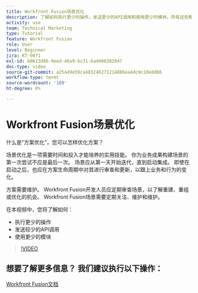 ```yaml
---
title: Workfront Fusion场景优化
description: 了解如何执行更少的操作、发送更少的API调用和使用更少的模块，所有这些都可以 [!DNL Adobe Workfront Fusion].
activity: use
team: Technical Marketing
type: Tutorial
feature: Workfront Fusion
role: User
level: Beginner
jira: KT-9071
exl-id: b0613d86-9eed-46a9-bc31-6ad406382047
doc-type: video
source-git-commit: a25a49e59ca483246271214886ea4dc9c10e8d66
workflow-type: tm+mt
source-wordcount: '169'
ht-degree: 0%

---
```


# Workfront Fusion场景优化

什么是“方案优化”，您可以怎样优化方案？

场景优化是一项需要时间和投入才能培养的实用技能。 你为业务成果构建场景的第一次尝试不应是最后一次。 场景应从第一天开始迭代，直到启动集成。 即使在启动之后，也应在方案生命周期中对其进行审查和更新，以跟上业务和行为的变化。

方案需要维护。 Workfront Fusion开发人员应定期审查场景，以了解重建、重组或优化的机会。 Workfront Fusion场景需要定期关注、维护和维护。

在本视频中，您将了解如何：

* 执行更少的操作
* 发送较少的API调用
* 使用更少的模块

>[!VIDEO](https://video.tv.adobe.com/v/335313/?quality=12&learn=on)

## 想要了解更多信息？ 我们建议执行以下操作：

[Workfront Fusion文档](https://experienceleague.adobe.com/docs/workfront/using/adobe-workfront-fusion/workfront-fusion-2.html?lang=en)
